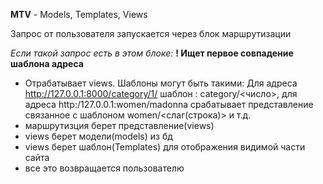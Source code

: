 **MTV** - Models, Templates, Views

Запрос от пользователя запускается через блок маршрутизации

*Если такой запрос есть в этом блоке:*
**! Ищет первое совпадение шаблона адреса**
-  Отрабатывает views. Шаблоны могут быть такими: Для адреса http://127.0.0.1:8000/category/1/ шаблон : category/<число>, для адреса http:/127.0.0.1:women/madonna срабатывает представление связанное с шаблоном women/<слаг(строка)> и т.д. 
- маршрутизция берет представление(views)
- views берет модели(models) из бд
- views берет шаблон(Templates) для отображения видимой части сайта
- все это возвращается пользователю